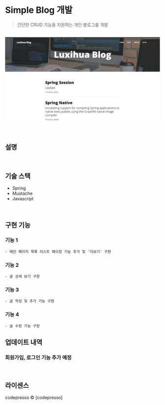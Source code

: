 # Simple Blog 개발
> 간단한 CRUD 기능을 지원하는 개인 블로그를 개발



<p align="center">
  <br>
  <img src="./rd_images/sample.png">
  <br>
</p>



<br>

## 설명



<br>


## 기술 스택

- Spring
- Mustache
- Javascript



<br>


## 구현 기능

### 기능 1

    - 메인 페이지 목록 리스트 페이징 기능 추가 및 '더보기' 구현
    

    
### 기능 2

    - 글 상세 보기 구현
    

### 기능 3

    - 글 작성 및 추가 기능 구현
    
    
### 기능 4

    - 글 수정 기능 구현
    
    

## 업데이트 내역


### 회원가입, 로그인 기능 추가 예정



<br>

## 라이센스

codepresso &copy; [codepresso]

